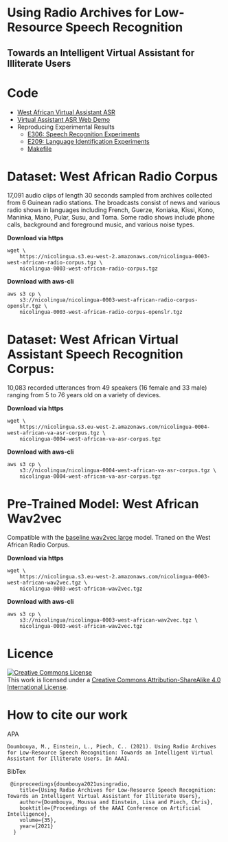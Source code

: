 # Using Radio Archives for Low-Resource Speech Recognition
## Towards an Intelligent Virtual Assistant for Illiterate Users


# Code
- [West African Virtual Assistant ASR](scripts/va_asr)
- [Virtual Assistant ASR Web Demo](scripts/webdemo)
- Reproducing Experimental Results
    - [E306: Speech Recognition Experiments](notebooks/E306)
    - [E209: Language Identification Experiments](notebooks/E209)
    - [Makefile](Makefile)



# Dataset: West African Radio Corpus
17,091 audio clips of length 30 seconds sampled from archives collected from 6 Guinean radio stations. The broadcasts consist of news and various radio shows in languages including French, Guerze, Koniaka, Kissi, Kono, Maninka, Mano, Pular, Susu, and Toma. Some radio shows include phone calls, background and foreground music, and various noise types. 



**Download via https**
```
wget \
    https://nicolingua.s3.eu-west-2.amazonaws.com/nicolingua-0003-west-african-radio-corpus.tgz \
    nicolingua-0003-west-african-radio-corpus.tgz
```

**Download with aws-cli**
```
aws s3 cp \
    s3://nicolingua/nicolingua-0003-west-african-radio-corpus-openslr.tgz \
    nicolingua-0003-west-african-radio-corpus-openslr.tgz
```

# Dataset: West African Virtual Assistant Speech Recognition Corpus:
10,083 recorded utterances from 49 speakers (16 female and 33 male) ranging from 5 to 76 years old on a variety of devices.

**Download via https**
```
wget \
    https://nicolingua.s3.eu-west-2.amazonaws.com/nicolingua-0004-west-african-va-asr-corpus.tgz \
    nicolingua-0004-west-african-va-asr-corpus.tgz
```

**Download with aws-cli**
```
aws s3 cp \
    s3://nicolingua/nicolingua-0004-west-african-va-asr-corpus.tgz \
    nicolingua-0004-west-african-va-asr-corpus.tgz
```

# Pre-Trained Model: West African Wav2vec

Compatible with the [baseline wav2vec large](https://github.com/pytorch/fairseq/tree/master/examples/wav2vec) model. Traned on the West African Radio Corpus.


**Download via https**
```
wget \
    https://nicolingua.s3.eu-west-2.amazonaws.com/nicolingua-0003-west-african-wav2vec.tgz \
    nicolingua-0003-west-african-wav2vec.tgz
```

**Download with aws-cli**
```
aws s3 cp \
    s3://nicolingua/nicolingua-0003-west-african-wav2vec.tgz \
    nicolingua-0003-west-african-wav2vec.tgz
```




# Licence


<a rel="license" href="http://creativecommons.org/licenses/by-sa/4.0/"><img alt="Creative Commons License" style="border-width:0" src="https://i.creativecommons.org/l/by-sa/4.0/88x31.png" /></a><br />This work is licensed under a <a rel="license" href="http://creativecommons.org/licenses/by-sa/4.0/">Creative Commons Attribution-ShareAlike 4.0 International License</a>.



# How to cite our work
APA
```
Doumbouya, M., Einstein, L., Piech, C.. (2021). Using Radio Archives for Low-Resource Speech Recognition: Towards an Intelligent Virtual Assistant for Illiterate Users. In AAAI.
```

BibTex
```
 @inproceedings{doumbouya2021usingradio,
    title={Using Radio Archives for Low-Resource Speech Recognition: Towards an Intelligent Virtual Assistant for Illiterate Users},
    author={Doumbouya, Moussa and Einstein, Lisa and Piech, Chris},
    booktitle={Proceedings of the AAAI Conference on Artificial Intelligence},
    volume={35},
    year={2021}
  }
```

